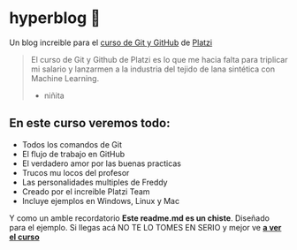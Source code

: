 # hyperblog 💚
Un blog increible para el [curso de Git y GitHub](http://https://platzi.com/cursos/git-github/ "curso de Git y GitHub") de [Platzi](http://https://platzi.com "Platzi")
> El curso de Git y Github de Platzi es lo que me hacia falta para triplicar mi salario y lanzarmen a la industria del tejido de lana sintética con Machine Learning.
> - niñita

## En este curso veremos todo:
* Todos los comandos de Git
* El flujo de trabajo en GitHub
* El verdadero amor por las buenas practicas
* Trucos mu locos del profesor
* Las personalidades multiples de Freddy
* Creado por el increible Platzi Team
* Incluye ejemplos en Windows, Linux y Mac

Y como un amble recordatorio **Este readme.md es un chiste**. Diseñado para el ejemplo. Si llegas acá NO TE LO TOMES EN SERIO y mejor ve [**a ver el curso**](https://platzi.com/cursos/git-github/)